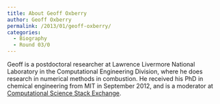 ```yaml
---
title: About Geoff Oxberry
author: Geoff Oxberry
permalink: /2013/01/geoff-oxberry/
categories:
  - Biography
  - Round 03/0
---
```

Geoff is a postdoctoral researcher at Lawrence Livermore National Laboratory in the Computational Engineering Division, where he does research in numerical methods in combustion. He received his PhD in chemical engineering from MIT in September 2012, and is a moderator at [Computational Science Stack Exchange][1].<tt><br /> </tt>

 [1]: http://scicomp.stackexchange.com/ "Computational Science Stack Exchange"
